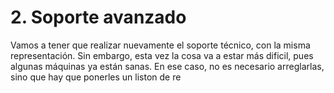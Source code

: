 # 2. Soporte avanzado

Vamos a tener que realizar nuevamente el soporte técnico, con la misma representación. Sin embargo, esta vez la cosa va a estar más dificil, pues algunas máquinas ya están sanas. En ese caso, no es necesario arreglarlas, sino que hay que ponerles un liston de re